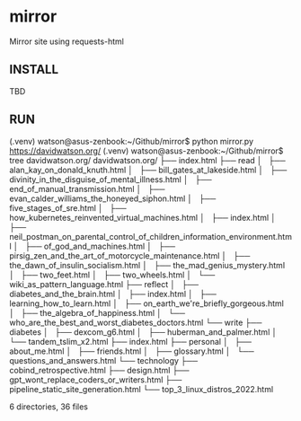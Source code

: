 # mirror

Mirror site using requests-html

## INSTALL

TBD

## RUN

(.venv) watson@asus-zenbook:~/Github/mirror$ python mirror.py https://davidwatson.org/
(.venv) watson@asus-zenbook:~/Github/mirror$ tree davidwatson.org/
davidwatson.org/
├── index.html
├── read
│   ├── alan_kay_on_donald_knuth.html
│   ├── bill_gates_at_lakeside.html
│   ├── divinity_in_the_disguise_of_mental_illness.html
│   ├── end_of_manual_transmission.html
│   ├── evan_calder_williams_the_honeyed_siphon.html
│   ├── five_stages_of_sre.html
│   ├── how_kubernetes_reinvented_virtual_machines.html
│   ├── index.html
│   ├── neil_postman_on_parental_control_of_children_information_environment.html
│   ├── of_god_and_machines.html
│   ├── pirsig_zen_and_the_art_of_motorcycle_maintenance.html
│   ├── the_dawn_of_insulin_socialism.html
│   ├── the_mad_genius_mystery.html
│   ├── two_feet.html
│   ├── two_wheels.html
│   └── wiki_as_pattern_language.html
├── reflect
│   ├── diabetes_and_the_brain.html
│   ├── index.html
│   ├── learning_how_to_learn.html
│   ├── on_earth_we're_briefly_gorgeous.html
│   ├── the_algebra_of_happiness.html
│   └── who_are_the_best_and_worst_diabetes_doctors.html
└── write
    ├── diabetes
    │   ├── dexcom_g6.html
    │   ├── huberman_and_palmer.html
    │   └── tandem_tslim_x2.html
    ├── index.html
    ├── personal
    │   ├── about_me.html
    │   ├── friends.html
    │   ├── glossary.html
    │   └── questions_and_answers.html
    └── technology
        ├── cobind_retrospective.html
        ├── design.html
        ├── gpt_wont_replace_coders_or_writers.html
        ├── pipeline_static_site_generation.html
        └── top_3_linux_distros_2022.html

6 directories, 36 files